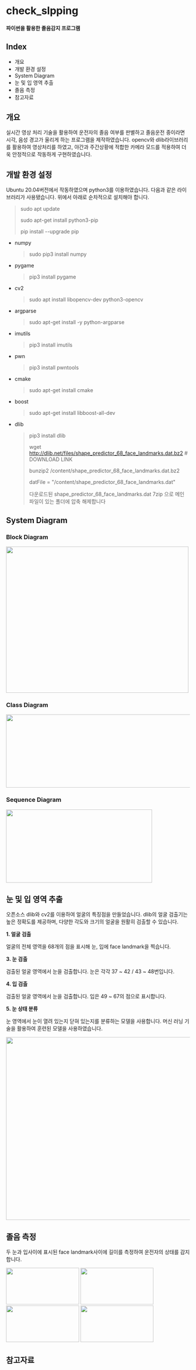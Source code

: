# check_slpping
#### 파이썬을 활용한 졸음감지 프로그램

Index
---
* 개요
* 개발 환경 설정
* System Diagram
* 눈 및 입 영역 추출
* 졸음 측정
* 참고자료

개요
---
실시간 영상 처리 기술을 활용하여 운전자의 졸음 여부를 판별하고 졸음운전 중이라면 시각, 음성 경고가 울리게 하는 프로그램을 제작하였습니다. opencv와 dlib라이브러리를 활용하여 영상처리를 하였고, 야간과 주간상황에 적합한 카메라 모드를 적용하여 더욱 안정적으로 작동하게 구현하였습니다.


개발 환경 설정
---
Ubuntu 20.04버전에서 작동하였으며 python3를 이용하였습니다. 다음과 같은 라이브러리가 사용됐습니다. 위에서 아래로 순차적으로 설치해야 합니다.
>sudo apt update
>
>sudo apt-get install python3-pip
>
>pip install --upgrade pip
* numpy
  >sudo pip3 install numpy
* pygame
  > pip3 install pygame
* cv2
  >sudo apt install libopencv-dev python3-opencv
* argparse
  >sudo apt-get install -y python-argparse
* imutils
  >pip3 install imutils
* pwn
  >pip3 install pwntools
* cmake
  >sudo apt-get install cmake
* boost
  >sudo apt-get install libboost-all-dev
* dlib
  >pip3 install dlib
  >
  >wget   http://dlib.net/files/shape_predictor_68_face_landmarks.dat.bz2 # DOWNLOAD LINK
  >
  >bunzip2 /content/shape_predictor_68_face_landmarks.dat.bz2
  >
  >datFile =  "/content/shape_predictor_68_face_landmarks.dat"
  >
  >다운로드된 shape_predictor_68_face_landmarks.dat 7zip 으로 메인 파일이 있는 폴더에 압축 해제합니다

System Diagram
---
### Block Diagram
<img src="https://github.com/timeida/check_slpping/assets/78420869/a86f6f5b-f2f8-4d86-8ffc-5fd577502316"  width="500" height="400">

### Class Diagram
<img src="https://github.com/timeida/python/assets/78420869/e5cab70b-eb83-41a9-95da-5b8b104eb840"  width="800" height="200">

### Sequence Diagram
<img src="https://github.com/timeida/python/assets/78420869/8a8c8a3b-d133-4cec-bac4-a3e809487131"  width="400" height="200">


눈 및 입 영역 추출
---
오픈소스 dlib와 cv2를 이용하여 얼굴의 특징점을 만들었습니다. dlib의 얼굴 검출기는 높은 정확도를 제공하며, 다양한 각도와 크기의 얼굴을 원활히 검출할 수 있습니다. 

__1. 얼굴 검출__

얼굴의 전체 영역을 68개의 점을 표시해 눈, 입에 face landmark을 찍습니다.

__3. 눈 검출__

검출된 얼굴 영역에서 눈을 검출합니다. 눈은 각각 37 ~ 42 / 43 ~ 48번입니다.

__4. 입 검출__

검출된 얼굴 영역에서 눈을 검출합니다. 입은 49 ~ 67의 점으로 표시합니다.

__5. 눈 상태 분류__

눈 영역에서 눈이 열려 있는지 닫혀 있는지를 분류하는 모델을 사용합니다. 머신 러닝 기술을 활용하여 훈련된 모델을 사용하였습니다.

<img src="https://github.com/timeida/python/assets/78420869/ba7a4321-10b5-43f5-aa84-b17c29509f75"  width="600" height="500">



졸음 측정
---
두 눈과 입사이에 표시된 face landmark사이에 길이를 측정하여 운전자의 상태를 감지합니다.

<img src="https://github.com/timeida/python/assets/78420869/d1d24c2e-df97-4b2e-b33c-004a5469d06f"  width="200" height="100">

<img src="https://github.com/timeida/python/assets/78420869/3236a3ea-a6e7-47cf-b62e-4b2a09df522d"  width="200" height="100">

<img src="https://github.com/timeida/python/assets/78420869/eaf92431-6047-49f2-a10a-34078bd2f358"  width="200" height="100">

<img src="https://github.com/timeida/python/assets/78420869/fb6e9b14-05fd-4362-9961-17bc2399009a"  width="200" height="100">


참고자료
---

